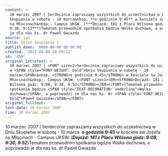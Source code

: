 ```yaml
---
content: >-
  10 marzec 2007 | Serdecznie zapraszamy wszystkich do uczestnictwa w Dniu
  Skupienia w sobotę - 10 marca&nbsp; **o godzinie 9:45** w kościele św Józefa
  na Młocinach&nbsp;- Campus UKSW. (***Dojazd: 181 z Placu Wilsona godz: 9:08,
  9:30, 9:52***)Tematem przewodnim spotkania będzie Walka duchowa, a poprowadzi
  je dla nas ks. dr Paweł Gwiazda
source: jom
title: Dzień Skupienia 1
publish_down: '0000-00-00 00:00:00'
created: '2013-05-08 20:59:32'
id: '458'
original_introtext: >-
  10 marzec 2007 | <FONT size=2>Serdecznie zapraszamy wszystkich do uczestnictwa
  w <SPAN style="FONT-WEIGHT: bold">Dniu Skupienia w sobotę - 10
  marca</SPAN>&nbsp; <STRONG>o godzinie 9:45</STRONG> w kościele św Józefa na
  Młocinach&nbsp;- Campus UKSW. (<FONT size=1><EM><STRONG>Dojazd: 181 z Placu
  Wilsona godz: 9:08, 9:30, 9:52</STRONG></EM></FONT>)Tematem przewodnim
  spotkania będzie <SPAN style="TEXT-DECORATION: underline">Walka
  duchowa</SPAN>, a poprowadzi je dla nas ks. dr <SPAN style="FONT-WEIGHT:
  bold">Paweł Gwiazda</SPAN></FONT>
original_fulltext: ''
text-date: 10 marzec 2007
time: 10 marzec 2007
---
```

10 marzec 2007 | Serdecznie zapraszamy wszystkich do uczestnictwa w Dniu Skupienia w sobotę - 10 marca&nbsp; **o godzinie 9:45** w kościele św Józefa na Młocinach&nbsp;- Campus UKSW. (***Dojazd: 181 z Placu Wilsona godz: 9:08, 9:30, 9:52***)Tematem przewodnim spotkania będzie Walka duchowa, a poprowadzi je dla nas ks. dr Paweł Gwiazda

<!--{{json:{"created_date":"2013-05-08 20:59:32","publish_down":"0000-00-00 00:00:00","id":"458"}}}-->